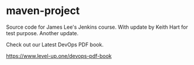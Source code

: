 # maven-project
Source code for James Lee's Jenkins course. 
With update by Keith Hart for test purpose.
Another update.


Check out our Latest DevOps PDF book.

https://www.level-up.one/devops-pdf-book

